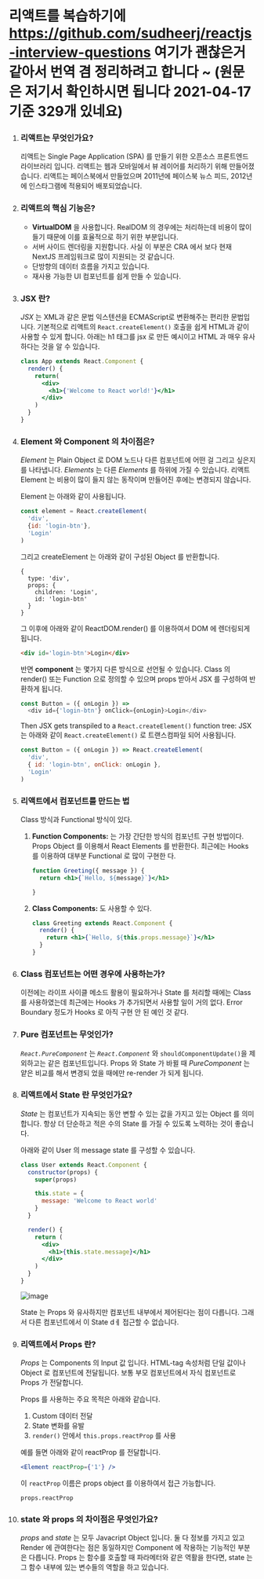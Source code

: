 # 리액트를 복습하기에 https://github.com/sudheerj/reactjs-interview-questions 여기가 괜찮은거 같아서 번역 겸 정리하려고 합니다 ~ (원문은 저기서 확인하시면 됩니다 2021-04-17 기준 329개 있네요)


1. ### 리액트는 무엇인가요? 

    리액트는 Single Page Application (SPA) 를 만들기 위한 오픈소스 프론트엔드 라이브러리 입니다. 리액트는 웹과 모바일에서 뷰 레이어를 처리하기 위해 만들어졌습니다. 리액트는 페이스북에서 만들었으며 
    2011년에 페이스북 뉴스 피드, 2012년에 인스타그램에 적용되어 배포되었습니다. 
    
2. ### 리액트의 핵심 기능은? 
 
    * **VirtualDOM** 을 사용합니다. RealDOM 의 경우에는 처리하는데 비용이 많이 들기 때문에 이를 효율적으로 하기 위한 부분입니다. 
    * 서버 사이드 렌더링을 지원합니다. 사실 이 부분은 CRA 에서 보다 현재 NextJS 프레임워크로 많이 지원되는 것 같습니다. 
    * 단방향의 데이터 흐름을 가지고 있습니다. 
    * 재사용 가능한 UI 컴포넌트를 쉽게 만들 수 있습니다. 
    
3. ### JSX 란? 
 
    *JSX* 는 XML과 같은 문법 익스텐션을 ECMAScript로 변환해주는 편리한 문법입니다. 기본적으로 리액트의 `React.createElement()` 호출을 쉽게 HTML과 같이 사용할 수 있게 합니다.
    아래는 h1 태그를 jsx 로 만든 예시이고 HTML 과 매우 유사하다는 것을 알 수 있습니다. 

    ```jsx harmony
    class App extends React.Component {
      render() {
        return(
          <div>
            <h1>{'Welcome to React world!'}</h1>
          </div>
        )
      }
    }
    ```
    
4. ### Element 와 Component 의 차이점은? 

    *Element* 는 Plain Object 로 DOM 노드나 다른 컴포넌트에 어떤 걸 그리고 싶은지를 나타냅니다. *Elements* 는 다른 *Elements* 를 하위에 가질 수 있습니다. 리액트 Element 는 비용이 많이 들지 않는     동작이며 만들어진 후에는 변경되지 않습니다. 

    Element 는 아래와 같이 사용됩니다. 

    ```javascript
    const element = React.createElement(
      'div',
      {id: 'login-btn'},
      'Login'
    )
    ```

    그리고 createElement 는 아래와 같이 구성된 Object 를 반환합니다. 

    ```
    {
      type: 'div',
      props: {
        children: 'Login',
        id: 'login-btn'
      }
    }
    ```

    그 이후에 아래와 같이 ReactDOM.render() 를 이용하여서 DOM 에 렌더링되게 됩니다.     

    ```html
    <div id='login-btn'>Login</div>
    ```
    
    반면 **component** 는 몇가지 다른 방식으로 선언될 수 있습니다. Class 의 render() 또는 Function 으로 정의할 수 있으며 props 받아서 JSX 를 구성하여 반환하게 됩니다. 

    ```javascript
    const Button = ({ onLogin }) =>
      <div id={'login-btn'} onClick={onLogin}>Login</div>
    ```

    Then JSX gets transpiled to a `React.createElement()` function tree:
    JSX 는 아래와 같이 `React.createElement()` 로 트랜스컴파일 되어 사용됩니다. 

    ```javascript
    const Button = ({ onLogin }) => React.createElement(
      'div',
      { id: 'login-btn', onClick: onLogin },
      'Login'
    )
    ```

    
5. ### 리액트에서 컴포넌트를 만드는 법

    Class 방식과 Functional 방식이 있다. 

    1. **Function Components:** 는 가장 간단한 방식의 컴포넌트 구현 방법이다. Props Object 를 이용해서 React Elements 를 반환한다. 최근에는 Hooks 를 이용하여 대부분 Functional 로 많이 구현한        다.   

        ```jsx harmony
        function Greeting({ message }) {
          return <h1>{`Hello, ${message}`}</h1>

        }
        ```

    2. **Class Components:** 도 사용할 수 있다. 

        ```jsx harmony
        class Greeting extends React.Component {
          render() {
            return <h1>{`Hello, ${this.props.message}`}</h1>
          }
        }
        ```

6. ### Class 컴포넌트는 어떤 경우에 사용하는가? 

    이전에는 라이프 사이클 메소드 활용이 필요하거나 State 를 처리할 때에는 Class 를 사용하였는데 최근에는 Hooks 가 추가되면서 사용할 일이 거의 없다. Error Boundary 정도가 Hooks 로 아직 구현 안 된 예인     것 같다. 

7. ### Pure 컴포넌트는 무엇인가? 
 
    *`React.PureComponent`* 는 *`React.Component`* 와 `shouldComponentUpdate()`을 제외하고는 같은 컴포넌트입니다. Props 와 State 가 바뀔 때 *PureComponent* 는 얕은 비교를 해서 변경되       었을 때에만 re-render 가 되게 됩니다. 

8. ### 리액트에서 State 란 무엇인가요? 

    *State* 는 컴포넌트가 지속되는 동안 변할 수 있는 값을 가지고 있는 Object 를 의미합니다. 항상 더 단순하고 적은 수의 State 를 가질 수 있도록 노력하는 것이 좋습니다. 
    
    아래와 같이 User 의 message state 를 구성할 수 있습니다. 


    ```jsx harmony
    class User extends React.Component {
      constructor(props) {
        super(props)

        this.state = {
          message: 'Welcome to React world'
        }
      }

      render() {
        return (
          <div>
            <h1>{this.state.message}</h1>
          </div>
        )
      }
    }
    ```

    ![image](https://user-images.githubusercontent.com/27527229/115093604-e0f32600-9f55-11eb-8e59-7a50214874eb.png)
    
    State 는 Props 와 유사하지만 컴포넌트 내부에서 제어된다는 점이 다릅니다. 그래서 다른 컴포넌트에서 이 State dㅔ 접근할 수 없습니다. 
    

9. ### 리액트에서 Props 란? 

    *Props* 는 Components 의 Input 값 입니다. HTML-tag 속성처럼 단일 값이나 Object 로 컴포넌트에 전달됩니다. 보통 부모 컴포넌트에서 자식 컴포넌트로 Props 가 전달합니다. 
    
    Props 를 사용하는 주요 목적은 아래와 같습니다. 

    1. Custom 데이터 전달 
    2. State 변화를 유발
    3.  `render()`  안에서 `this.props.reactProp` 를 사용 
    
    예를 들면 아래와 같이 reactProp 를 전달합니다. 

    ```jsx harmony
    <Element reactProp={'1'} />
    ```

    이 `reactProp` 이름은 props object 를 이용하여서 접근 가능합니다. 
    
    ```
    props.reactProp
    ```
    
10. ### state 와 props 의 차이점은 무엇인가요? 

     *props* and *state*  는 모두 Javacript Object 입니다. 둘 다 정보를 가지고 있고 Render 에 관여한다는 점은 동일하지만 Component 에 작용하는 기능적인 부분은 다릅니다. Props 는 함수를 호출할      때 파라메터와 같은 역활을 한다면, state 는 그 함수 내부에 있는 변수들의 역할을 하고 있습니다. 



  

